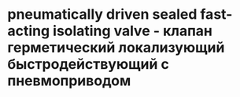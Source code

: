 # pneumatically driven sealed fast-acting isolating valve - клапан герметический локализующий быстродействующий с пневмоприводом

